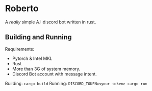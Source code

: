 # Roberto

A _really_ simple A.I discord bot written in rust.

## Building and Running

Requirements:

- Pytorch & Intel MKL
- Rust
- More than 3G of system memory.
- Discord Bot account with message intent.

Building: `cargo build`
Running: `DISCORD_TOKEN=<your token> cargo run`
